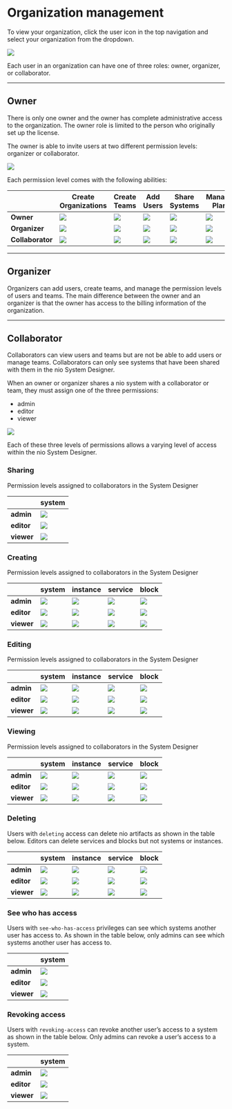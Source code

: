 # Organization management

To view your organization, click the user icon in the top navigation and select your organization from the dropdown.

![](/img/organizations/org-account-settings.jpg)

Each user in an organization can have one of three roles: owner, organizer, or collaborator.

---
## Owner
There is only one owner and the owner has complete administrative access to the organization. The owner role is limited to the person who originally set up the license.

The owner is able to invite users at two different permission levels: organizer or collaborator.

![](/img/organizations/org-inviteuser.jpg)

Each permission level comes with the following abilities:

| | Create Organizations | Create Teams | Add Users | Share Systems | Manage Plan |
| ------------- | ------------- | ------------- | ------------- | ------------- | ------------- |
| **Owner** | ![](/img/icons/checkmark-green.svg) | ![](/img/icons/checkmark-green.svg) | ![](/img/icons/checkmark-green.svg) | ![](/img/icons/checkmark-green.svg) | ![](/img/icons/checkmark-green.svg) |
| **Organizer** | ![](/img/icons/times-red.svg) |  ![](/img/icons/checkmark-green.svg) | ![](/img/icons/checkmark-green.svg) | ![](/img/icons/checkmark-green.svg) | ![](/img/icons/times-red.svg) |
| **Collaborator** | ![](/img/icons/times-red.svg) | ![](/img/icons/times-red.svg) | ![](/img/icons/times-red.svg) | ![](/img/icons/times-red.svg) | ![](/img/icons/times-red.svg) |


---
## Organizer
Organizers can add users, create teams, and manage the permission levels of users and teams. The main difference between the owner and an organizer is that the owner has access to the billing information of the organization.

---
## Collaborator
Collaborators can view users and teams but are not be able to add users or manage teams. Collaborators can only see systems that have been shared with them in the nio System Designer.

When an owner or organizer shares a nio system with a collaborator or team, they must assign one of the three permissions:

* admin
* editor
* viewer

![](/img/organizations/org-share-viewer.jpg)

Each of these three levels of permissions allows a varying level of access within the nio System Designer.

### Sharing

Permission levels assigned to collaborators in the System Designer

| | system |
| ------------- | ------------- |
| **admin** | ![](/img/icons/checkmark-green.svg) |
| **editor** | ![](/img/icons/times-red.svg) |
| **viewer** | ![](/img/icons/times-red.svg) |

### Creating

Permission levels assigned to collaborators in the System Designer

| | system |instance | service | block |
| ------------- | ------------- |------------- |------------- |------------- |
| **admin** | ![](/img/icons/checkmark-green.svg) | ![](/img/icons/checkmark-green.svg) | ![](/img/icons/checkmark-green.svg) | ![](/img/icons/checkmark-green.svg) |
| **editor** | ![](/img/icons/times-red.svg) | ![](/img/icons/times-red.svg) | ![](/img/icons/checkmark-green.svg) | ![](/img/icons/checkmark-green.svg) |
| **viewer** | ![](/img/icons/times-red.svg) | ![](/img/icons/times-red.svg) | ![](/img/icons/times-red.svg) | ![](/img/icons/times-red.svg) |

### Editing

Permission levels assigned to collaborators in the System Designer

| | system |instance | service | block |
| ------------- | ------------- |------------- |------------- |------------- |
| **admin** | ![](/img/icons/checkmark-green.svg) | ![](/img/icons/checkmark-green.svg) | ![](/img/icons/checkmark-green.svg) | ![](/img/icons/checkmark-green.svg) |
| **editor** | ![](/img/icons/times-red.svg) | ![](/img/icons/times-red.svg) | ![](/img/icons/checkmark-green.svg) | ![](/img/icons/checkmark-green.svg) |
| **viewer** | ![](/img/icons/times-red.svg) | ![](/img/icons/times-red.svg) | ![](/img/icons/times-red.svg) | ![](/img/icons/times-red.svg) |


### Viewing

Permission levels assigned to collaborators in the System Designer

| | system |instance | service | block |
| ------------- | ------------- |------------- |------------- |------------- |
| **admin** | ![](/img/icons/checkmark-green.svg) | ![](/img/icons/checkmark-green.svg) | ![](/img/icons/checkmark-green.svg) | ![](/img/icons/checkmark-green.svg) |
| **editor** | ![](/img/icons/checkmark-green.svg) | ![](/img/icons/checkmark-green.svg) | ![](/img/icons/checkmark-green.svg) | ![](/img/icons/checkmark-green.svg) |
| **viewer** | ![](/img/icons/times-red.svg) | ![](/img/icons/checkmark-green.svg) | ![](/img/icons/checkmark-green.svg) | ![](/img/icons/checkmark-green.svg) |


### Deleting

Users with `deleting` access can delete nio artifacts as shown in the table below. Editors can delete services and blocks but not systems or instances.

| | system |instance | service | block |
| ------------- | ------------- |------------- |------------- |------------- |
| **admin** | ![](/img/icons/checkmark-green.svg) | ![](/img/icons/checkmark-green.svg) | ![](/img/icons/checkmark-green.svg) | ![](/img/icons/checkmark-green.svg) |
| **editor** | ![](/img/icons/times-red.svg) | ![](/img/icons/times-red.svg) | ![](/img/icons/checkmark-green.svg) | ![](/img/icons/checkmark-green.svg) |
| **viewer** | ![](/img/icons/times-red.svg) | ![](/img/icons/times-red.svg) | ![](/img/icons/times-red.svg) | ![](/img/icons/times-red.svg) |


### See who has access

Users with `see-who-has-access` privileges can see which systems another user has access to. As shown in the table below, only admins can see which systems another user has access to.

| | system |
| ------------- | ------------- |
| **admin** | ![](/img/icons/checkmark-green.svg) |
| **editor** | ![](/img/icons/times-red.svg) |
| **viewer** | ![](/img/icons/times-red.svg) |


### Revoking access

Users with `revoking-access` can revoke another user’s access to a system as shown in the table below. Only admins can revoke a user’s access to a system.

| | system |
| ------------- | ------------- |
| **admin** | ![](/img/icons/checkmark-green.svg) |
| **editor** | ![](/img/icons/times-red.svg) |
| **viewer** | ![](/img/icons/times-red.svg) |

